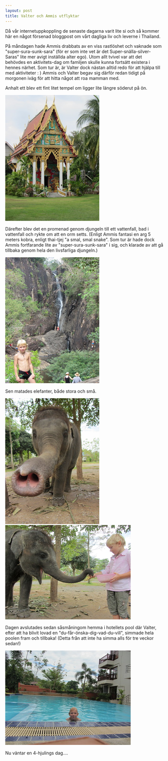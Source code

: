 ```yaml
---
layout: post
title: Valter och Ammis utflyktar
---
```


Då vår internetuppkoppling de senaste dagarna varit lite si och så kommer här en något försenad bloggpost om vårt dagliga liv och leverne i Thailand.

På måndagen hade Ammis drabbats av en viss rastlöshet och vaknade som "super-sura-sunk-sara" (för er som inte vet är det Super-snälla-silver-Saras" lite mer avigt inställda alter ego). Utom allt tvivel var att det behövdes en aktivitets-dag om familjen skulle kunna fortsätt existera i hennes närhet. Som tur är, är Valter dock nästan alltid redo för att hjälpa till med aktiviteter : ) Ammis och Valter begav sig därför redan tidigt på morgonen iväg för att hitta något att roa mamman med.

Anhalt ett blev ett fint litet tempel om ligger lite längre söderut på ön.

<a href="/images/2012-01-30/IMG_1510.JPG"><img src="/images/2012-01-30/thumbnails/IMG_1510.JPG" /></a>

Därefter blev det en promenad genom djungeln till ett vattenfall, bad i vattenfall och rykte om att en orm setts. (Enligt Ammis fantasi en arg 5 meters kobra, enligt thai-tjej "a smal, smal snake". Som tur är hade dock Ammis fortfarande lite av "super-sura-sunk-sara" i sig, och klarade av att gå tillbaka genom hela den livsfarliga djungeln.)

<a href="/images/2012-01-30/IMG_1577.JPG"><img src="/images/2012-01-30/thumbnails/IMG_1577.JPG" /></a>

Sen matades elefanter, både stora och små.

<a href="/images/2012-01-30/IMG_1552.JPG"><img src="/images/2012-01-30/thumbnails/IMG_1552.JPG" /></a>
<a href="/images/2012-01-30/IMG_1560.JPG"><img src="/images/2012-01-30/thumbnails/IMG_1560.JPG" /></a>

Dagen avslutades sedan såsmåningom hemma i hotellets pool där Valter, efter att ha blivit lovad en "du-får-önska-dig-vad-du-vill", simmade hela poolen fram och tillbaka! (Detta från att inte ha simma alls för tre veckor sedan!)

<a href="/images/2012-01-30/IMG_1589.JPG"><img src="/images/2012-01-30/thumbnails/IMG_1589.JPG" /></a>

Nu väntar en 4-hjulings dag....
